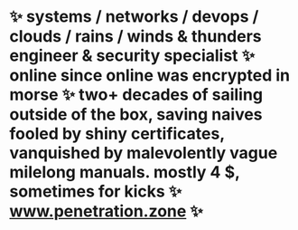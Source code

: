 # ✨ systems / networks / devops / clouds / rains / winds & thunders engineer & security specialist ✨ online since online was encrypted in morse ✨ two+ decades of sailing  outside of the box, saving naives fooled by shiny certificates, vanquished by malevolently vague milelong manuals. mostly 4 $, sometimes for kicks ✨ www.penetration.zone ✨







